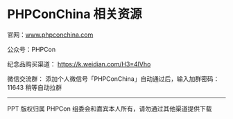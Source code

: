 # PHPConChina 相关资源

官网：www.phpconchina.com

公众号：PHPCon

纪念品购买渠道： https://k.weidian.com/H3=4lVho

微信交流群：
添加个人微信号「PHPConChina」自动通过后，输入加群密码：11643 稍等自动拉群

-----------

PPT 版权归属 PHPCon 组委会和嘉宾本人所有，请勿通过其他渠道提供下载


